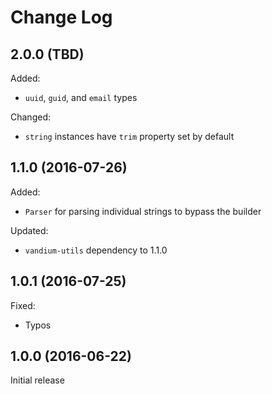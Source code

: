 # Change Log

## 2.0.0 (TBD)

Added:

* `uuid`, `guid`, and `email` types

Changed:

* `string` instances have `trim` property set by default


## 1.1.0 (2016-07-26)

Added:

* `Parser` for parsing individual strings to bypass the builder

Updated:

* `vandium-utils` dependency to 1.1.0

## 1.0.1 (2016-07-25)

Fixed:

* Typos

## 1.0.0 (2016-06-22)

Initial release
